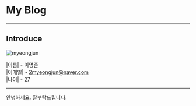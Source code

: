 # My Blog
---
## Introduce

![myeongjun](https://user-images.githubusercontent.com/77829885/202432139-d9dfd194-b81e-4058-8de2-19aec00e2e7e.png)

|이름| - 이명준  
|이메일| - 2myeongjun@naver.com  
|나이| - 27  

---

안녕하세요.
잘부탁드립니다.